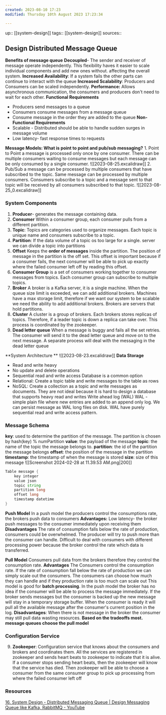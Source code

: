 ```yaml
---
created: 2023-08-10 17:23
modified: Thursday 10th August 2023 17:23:34

---
```

up::  [[system-design]]
tags:: [[system-design]]
sources::
## Design Distributed Message Queue

**Benefits of message queue**
	**Decoupled**- The sender and receiver of message operate independently. This flexibility haves it easier to scale individual components and add new ones without. affecting the overall system.
	**Increased Availability**: If a system fails the other parts can continue to interact with the queue
	**Increased Scalability**: Producers and Consumers can be scaled independently.
	**Performance:** Allows asynchronous communication, the consumers and producers don't need to wait for each other.
**Functional Requirements**
 - Producers send messages to a queue
 - Consumers consume messages from a message queue
 - Consume message in the order they are added to the queue
**Non-Functional Requirements**
- Scalable - Distributed should be able to handle sudden surges in message volume
- Low latency- fast response times to requests


**Message Models: What is point to point and pub/sub messaging?**
	1. Point to Point a message is processed only once by one consumer. There can be multiple consumers waiting to consume messages but each message can be only consumed by a single consumer.
		![[2023-08-25.excalidraw]]
	2. Pub/Sub a message can be processed by multiple consumers that have subscribed to the topic. Same message can be processed by multiple consumers. Consumers subscribe to a topic and a message sent to that topic will be received by all consumers subscribed to that topic.
		![[2023-08-25_0.excalidraw]]
### System Components
1. **Producer**- generates the message containing data.
2. **Consumer**
	Within a consumer group, each consumer pulls from a different partition.
4. **Topic**: Topics are categories used to organize messages. Each topic is unique name and consumers subscribe to a topic.
5. **Partition**: If the data volume of a topic os too large for a single. server we can divide a topic into partitions
6. **Offset**
	Keeps the **order of messages** inside the partition. The position of message in the partition is the off set. This offset is important because if a consumer fails, the next consumer will be able to pick up exactly where the failed consumer left off by reading this offset.
7. **Consumer Group** is a set of consumers working together to consumer messages from topics. Each consumer group can subscribe to multiple topics.
8. **Broker**
	A broker is a Kafka server, it is a single machine. When the queue size limit is exceeded, we can add additional brokers. Machines have a max storage limit, therefore if we want our system to be scalable we need the ability to add additional brokers. Brokers are servers that hold partitions.
8. **Cluster**
	A cluster is a group of brokers. Each brokers stores replicas of topics. Therefore, if a leader topic is down a replica can take over. This process is coordinated by the zookeeper.
9. **Dead letter queue**
	When a message is buggy and fails all the set retries. The consumer will send it to the dead letter queue and move on to the next message. A separate process will deal with the messaging in the dead letter queue

 **System Architecture **
	![[2023-08-23.excalidraw]]
**Data Storage**
- Read and write heavy
- No update and delete operations
- Sequential read and write access
Database is a common option
- Relational: Create a topic table and write messages to the table as rows
- NoSQL: Create a collection as a topic and write messages as documents.
They are not ideal because it is hard to design a database that supports heavy read and writes
Write ahead log (WAL)
WAL - simple plain file where new entries are added to an append only log. We can persist message as WAL long files on disk. WAL have purely sequential read and write access pattern.

### Message Schema
**key**: used to determine the partition of the message. The partition is chosen by hash(key) % numPartition
**value**: the payload of the message
**topic**:  the name of the topic the message belongs to.
**partition**: the id of the partition the message belongs
**offset**: the position of the message in the partition
**timestamp**: the timestamp of when the message is stored
**size**: size of this message
![[Screenshot 2024-02-28 at 11.39.53 AM.png|200]]
```d
Table message {
	key integer
	value json
	topic string
	partition long
	offset long
	timestamp datetime
}

```

**Push Model**
In a push model the producers control the consumptions rate, the brokers push data to consumers
**Advantages:**
	Low latency- the broker push messages to the consumer immediately upon receiving them
**Disadvantages**
	The rate of consumption falls below the rate of production, consumers could be overwhelmed. The producer will try to push more than the consumer can handle.
	 Difficult to deal with consumers with different processing power because the broker control the rate which data is transferred.

**Pull Model**
Consumers pull data from the brokers therefore they control the consumption rate.
**Advantages**
The Consumers control the consumption rate.
If the rate of consumption fall below the rate of production we can simply scale out the consumers. The consumers can choose how much they can handle and if they production rate is too much can scale out
This model is good for **batch processing**. In the push model the broker has no idea if the consumer will be able to process the message immediately. If the broker sends messages but the consumer is backed up the new message will stay in a temporary storage buffer. When the consumer is ready it will pull all the available message after the consumer's current position in the log.
**Disadvantages**:
When there is not message in the broker the consumer may still pull data wasting resources.
**Based on the tradeoffs most. message queues choose the pull model**

### Configuration Service
9. **Zookeeper**:
	Configuration service that knows about the consumers and brokers and coordinates them. All the services are registered in zookeeper and sends heart beats to zookeeper to indicate that it is alive. If a consumer stops sending heart beats, then the zookeeper will know that the service has died. Then zookeeper will be able to choose a consumer from the same consumer group to pick up processing from where the failed consumer left off



### Resources
[16. System Design - Distributed Messaging Queue | Design Messaging Queue like Kafka, RabbitMQ - YouTube](https://www.youtube.com/watch?v=oVZtzZVe9Dg)
